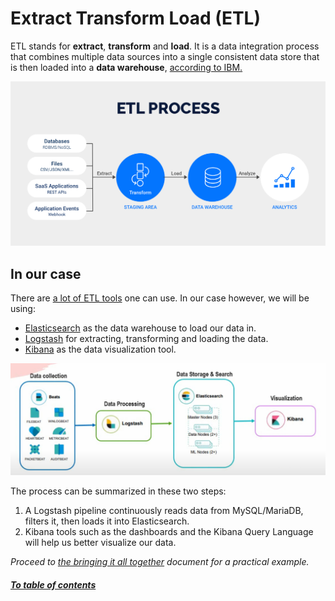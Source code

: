 # Extract Transform Load (ETL)

ETL stands for **extract**, **transform** and **load**.
It is a data integration process that combines multiple data sources into a single consistent data store that is then loaded into a **data warehouse**, [according to IBM.](https://www.ibm.com/topics/etl)

![alt](../media/etl_process.png)

## In our case

There are [a lot of ETL tools](https://blog.hubspot.com/website/etl-tools) one can use.
In our case however, we will be using:

- [Elasticsearch](https://www.elastic.co/) as the data warehouse to load our data in.
- [Logstash](https://www.elastic.co/logstash/) for extracting, transforming and loading the data.
- [Kibana](https://www.elastic.co/kibana/) as the data visualization tool.

![alt](../media/elasticstack_etl.JPG)

The process can be summarized in these two steps:

1. A Logstash pipeline continuously reads data from MySQL/MariaDB, filters it, then loads it into Elasticsearch.
2. Kibana tools such as the dashboards and the Kibana Query Language will help us better visualize our data.

_Proceed to [the bringing it all together](../docs/bringing-it-all-together.md) document for a practical example._

##### [To table of contents](../README.md)
